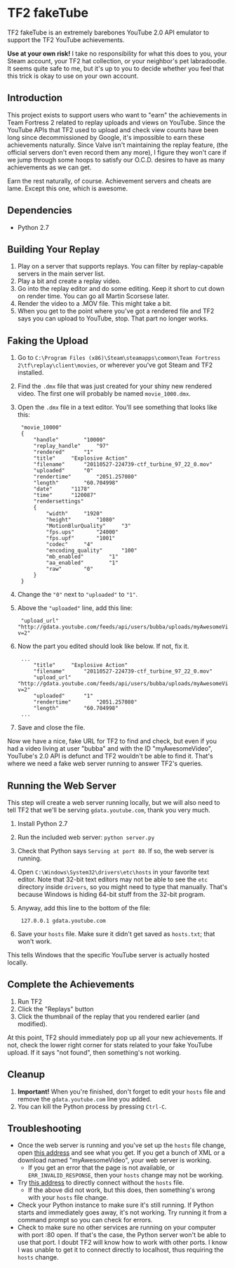 # TF2 fakeTube

TF2 fakeTube is an extremely barebones YouTube 2.0 API emulator to support the TF2 YouTube achievements.

**Use at your own risk!** I take no responsibility for what this does to you, your Steam account, your TF2 hat collection, or your neighbor's pet labradoodle. It seems quite safe to me, but it's up to you to decide whether you feel that this trick is okay to use on your own account.

## Introduction

This project exists to support users who want to "earn" the achievements in Team Fortress 2 related to replay uploads and views on YouTube. Since the YouTube APIs that TF2 used to upload and check view counts have been long since decommissioned by Google, it's impossible to earn these achievements naturally. Since Valve isn't maintaining the replay feature, (the official servers don't even record them any more), I figure they won't care if we jump through some hoops to satisfy our O.C.D. desires to have as many achievements as we can get.

Earn the rest naturally, of course. Achievement servers and cheats are lame. Except this one, which is awesome.

## Dependencies

- Python 2.7

## Building Your Replay

1. Play on a server that supports replays. You can filter by replay-capable servers in the main server list.
2. Play a bit and create a replay video.
3. Go into the replay editor and do some editing. Keep it short to cut down on render time. You can go all Martin Scorsese later.
4. Render the video to a .MOV file. This might take a bit.
5. When you get to the point where you've got a rendered file and TF2 says you can upload to YouTube, stop. That part no longer works.

## Faking the Upload

1. Go to `C:\Program Files (x86)\Steam\steamapps\common\Team Fortress 2\tf\replay\client\movies`, or wherever you've got Steam and TF2 installed.
2. Find the `.dmx` file that was just created for your shiny new rendered video. The first one will probably be named `movie_1000.dmx`.
3. Open the `.dmx` file in a text editor. You'll see something that looks like this:

		"movie_10000"
		{
			"handle"		"10000"
			"replay_handle"		"97"
			"rendered"		"1"
			"title"		"Explosive Action"
			"filename"		"20110527-224739-ctf_turbine_97_22_0.mov"
			"uploaded"		"0"
			"rendertime"		"2051.257080"
			"length"		"60.704998"
			"date"		"1178"
			"time"		"120087"
			"rendersettings"
			{
				"width"		"1920"
				"height"		"1080"
				"MotionBlurQuality"		"3"
				"fps.ups"		"24000"
				"fps.upf"		"1001"
				"codec"		"4"
				"encoding_quality"		"100"
				"mb_enabled"		"1"
				"aa_enabled"		"1"
				"raw"		"0"
			}
		}

4. Change the `"0"` next to `"uploaded"` to `"1"`.
5. Above the `"uploaded"` line, add this line:

		"upload_url"		"http://gdata.youtube.com/feeds/api/users/bubba/uploads/myAwesomeVideo?v=2"

6. Now the part you edited should look like below. If not, fix it.

		...
			"title"		"Explosive Action"
			"filename"		"20110527-224739-ctf_turbine_97_22_0.mov"
			"upload_url"		"http://gdata.youtube.com/feeds/api/users/bubba/uploads/myAwesomeVideo?v=2"
			"uploaded"		"1"
			"rendertime"		"2051.257080"
			"length"		"60.704998"
		...
		
7. Save and close the file.

Now we have a nice, fake URL for TF2 to find and check, but even if you had a video living at user "bubba" and with the ID "myAwesomeVideo", YouTube's 2.0 API is defunct and TF2 wouldn't be able to find it. That's where we need a fake web server running to answer TF2's queries.

## Running the Web Server

This step will create a web server running locally, but we will also need to tell TF2 that we'll be serving `gdata.youtube.com`, thank you very much.

1. Install Python 2.7
2. Run the included web server: `python server.py`
3. Check that Python says `Serving at port 80`. If so, the web server is running.
4. Open `C:\Windows\System32\drivers\etc\hosts` in your favorite text editor. Note that 32-bit text editors may not be able to see the `etc` directory inside `drivers`, so you might need to type that manually. That's because Windows is hiding 64-bit stuff from the 32-bit program.
5. Anyway, add this line to the bottom of the file:

		127.0.0.1 gdata.youtube.com
		
6. Save your `hosts` file. Make sure it didn't get saved as `hosts.txt`; that won't work.
	
This tells Windows that the specific YouTube server is actually hosted locally.

## Complete the Achievements

1. Run TF2
2. Click the "Replays" button
3. Click the thumbnail of the replay that you rendered earlier (and modified).

At this point, TF2 should immediately pop up all your new achievements. If not, check the lower right corner for stats related to your fake YouTube upload. If it says "not found", then something's not working.

## Cleanup

1. **Important!** When you're finished, don't forget to edit your `hosts` file and remove the `gdata.youtube.com` line you added.
2. You can kill the Python process by pressing `Ctrl-C`.

## Troubleshooting

- Once the web server is running and you've set up the `hosts` file change, open [this address](http://gdata.youtube.com/feeds/api/users/bubba/uploads/myAwesomeVideo?v=2) and see what you get. If you get a bunch of XML or a download named "myAwesomeVideo", your web server is working.
  - If you get an error that the page is not available, or `ERR_INVALID_RESPONSE`, then your `hosts` change may not be working.
- Try [this address](http://localhost/feeds/api/users/bubba/uploads/myAwesomeVideo?v=2) to directly connect without the `hosts` file.
  - If the above did not work, but this does, then something's wrong with your `hosts` file change.
- Check your Python instance to make sure it's still running. If Python starts and immediately goes away, it's not working. Try running it from a command prompt so you can check for errors.
- Check to make sure no other services are running on your computer with port :80 open. If that's the case, the Python server won't be able to use that port. I doubt TF2 will know how to work with other ports. I know I was unable to get it to connect directly to localhost, thus requiring the `hosts` change.